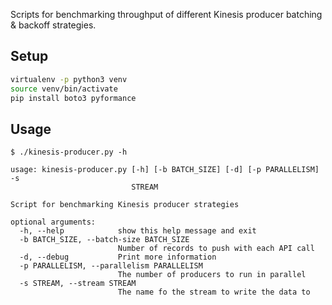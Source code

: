 Scripts for benchmarking throughput of different Kinesis producer batching & backoff strategies.

## Setup

```bash
virtualenv -p python3 venv
source venv/bin/activate
pip install boto3 pyformance
```

## Usage

```
$ ./kinesis-producer.py -h

usage: kinesis-producer.py [-h] [-b BATCH_SIZE] [-d] [-p PARALLELISM] -s
                           STREAM

Script for benchmarking Kinesis producer strategies

optional arguments:
  -h, --help            show this help message and exit
  -b BATCH_SIZE, --batch-size BATCH_SIZE
                        Number of records to push with each API call
  -d, --debug           Print more information
  -p PARALLELISM, --parallelism PARALLELISM
                        The number of producers to run in parallel
  -s STREAM, --stream STREAM
                        The name fo the stream to write the data to
```
